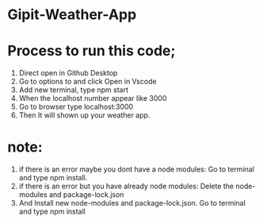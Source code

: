 # Gipit-Weather-App
# Process to run this code;
1. Direct open in Github Desktop 
2. Go to options to and click Open in Vscode
3. Add new terminal, type npm start
4. When the localhost number appear like 3000
5. Go to browser type localhost:3000
6. Then It will shown up your weather app.

# note: 
1. if there is an error maybe you dont have a node modules: Go to terminal and type npm install.
2. if there is an error but you have already node modules: Delete the node-modules and package-lock.json
3. And Install new node-modules and package-lock.json. Go to terminal and type npm install 
